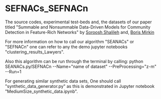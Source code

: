# SEFNACs_SEFNACn


The source codes, experimental test-beds and, the datasets of our paper titled 
"Summable and Nonsummable Data-Driven Models for Community Detection in Feature-Rich Networks"
by [Soroosh Shalileh](https://www.hse.ru/en/org/persons/316426865) and, [Boris Mirkin](https://www.hse.ru/en/staff/bmirkin)


For more information on how to call our algorithm "SEANACs" or "SEFNACn" one can 
refer to any the demo jupyter notebooks "clustering_results_Lawyers". 

Also this algorithm can be run through the terminal by calling:
  python SEANACs.py/SEFNACn --Name="name of dataset" --PreProcessing="z-m" --Run=1 


For generating similar synthetic data sets, One should call "synthetic_data_generator.py" as 
this is demonstrated in Jupyter notebook "MediumSize_synthetic_data.ipynb".

